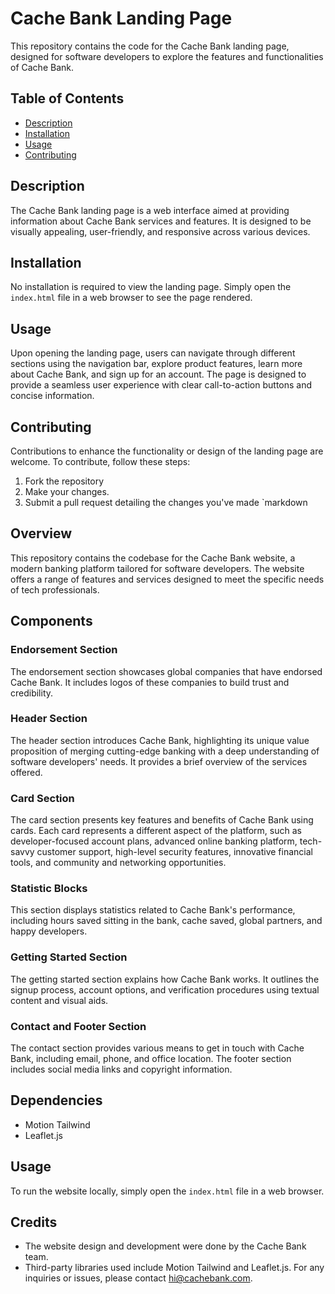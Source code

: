 
# Cache Bank Landing Page
This repository contains the code for the Cache Bank landing page, designed for software developers to explore the features and functionalities of Cache Bank.
## Table of Contents
- [Description](#description)
- [Installation](#installation)
- [Usage](#usage)
- [Contributing](#contributing)
## Description
The Cache Bank landing page is a web interface aimed at providing information about Cache Bank services and features. It is designed to be visually appealing, user-friendly, and responsive across various devices.
## Installation
No installation is required to view the landing page. Simply open the `index.html` file in a web browser to see the page rendered.
## Usage
Upon opening the landing page, users can navigate through different sections using the navigation bar, explore product features, learn more about Cache Bank, and sign up for an account. The page is designed to provide a seamless user experience with clear call-to-action buttons and concise information.
## Contributing
Contributions to enhance the functionality or design of the landing page are welcome. To contribute, follow these steps:
1. Fork the repository
2. Make your changes.
3. Submit a pull request detailing the changes you've made
`markdown
## Overview
This repository contains the codebase for the Cache Bank website, a modern banking platform tailored for software developers. The website offers a range of features and services designed to meet the specific needs of tech professionals.
## Components
### Endorsement Section
The endorsement section showcases global companies that have endorsed Cache Bank. It includes logos of these companies to build trust and credibility.
### Header Section
The header section introduces Cache Bank, highlighting its unique value proposition of merging cutting-edge banking with a deep understanding of software developers' needs. It provides a brief overview of the services offered.
### Card Section
The card section presents key features and benefits of Cache Bank using cards. Each card represents a different aspect of the platform, such as developer-focused account plans, advanced online banking platform, tech-savvy customer support, high-level security features, innovative financial tools, and community and networking opportunities.
### Statistic Blocks
This section displays statistics related to Cache Bank's performance, including hours saved sitting in the bank, cache saved, global partners, and happy developers.
### Getting Started Section
The getting started section explains how Cache Bank works. It outlines the signup process, account options, and verification procedures using textual content and visual aids.
### Contact and Footer Section
The contact section provides various means to get in touch with Cache Bank, including email, phone, and office location. The footer section includes social media links and copyright information.
## Dependencies
- Motion Tailwind
- Leaflet.js
## Usage
To run the website locally, simply open the `index.html` file in a web browser.
## Credits
- The website design and development were done by the Cache Bank team.
- Third-party libraries used include Motion Tailwind and Leaflet.js.
For any inquiries or issues, please contact hi@cachebank.com.
